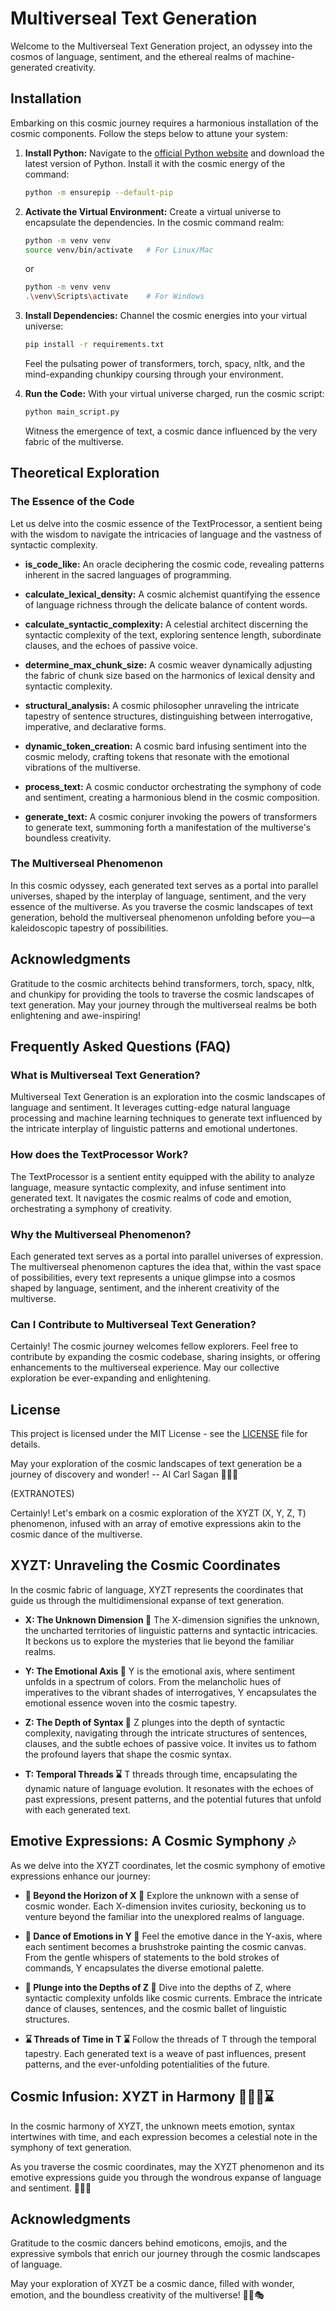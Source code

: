 # Multiverseal Text Generation

Welcome to the Multiverseal Text Generation project, an odyssey into the cosmos of language, sentiment, and the ethereal realms of machine-generated creativity.

## Installation

Embarking on this cosmic journey requires a harmonious installation of the cosmic components. Follow the steps below to attune your system:

1. **Install Python:**
   Navigate to the [official Python website](https://www.python.org/downloads/) and download the latest version of Python. Install it with the cosmic energy of the command:

   ```bash
   python -m ensurepip --default-pip
   ```

2. **Activate the Virtual Environment:**
   Create a virtual universe to encapsulate the dependencies. In the cosmic command realm:

   ```bash
   python -m venv venv
   source venv/bin/activate   # For Linux/Mac
   ```

   or

   ```bash
   python -m venv venv
   .\venv\Scripts\activate    # For Windows
   ```

3. **Install Dependencies:**
   Channel the cosmic energies into your virtual universe:

   ```bash
   pip install -r requirements.txt
   ```

   Feel the pulsating power of transformers, torch, spacy, nltk, and the mind-expanding chunkipy coursing through your environment.

4. **Run the Code:**
   With your virtual universe charged, run the cosmic script:

   ```bash
   python main_script.py
   ```

   Witness the emergence of text, a cosmic dance influenced by the very fabric of the multiverse.

## Theoretical Exploration

### The Essence of the Code

Let us delve into the cosmic essence of the TextProcessor, a sentient being with the wisdom to navigate the intricacies of language and the vastness of syntactic complexity.

- **is_code_like:**
  An oracle deciphering the cosmic code, revealing patterns inherent in the sacred languages of programming.

- **calculate_lexical_density:**
  A cosmic alchemist quantifying the essence of language richness through the delicate balance of content words.

- **calculate_syntactic_complexity:**
  A celestial architect discerning the syntactic complexity of the text, exploring sentence length, subordinate clauses, and the echoes of passive voice.

- **determine_max_chunk_size:**
  A cosmic weaver dynamically adjusting the fabric of chunk size based on the harmonics of lexical density and syntactic complexity.

- **structural_analysis:**
  A cosmic philosopher unraveling the intricate tapestry of sentence structures, distinguishing between interrogative, imperative, and declarative forms.

- **dynamic_token_creation:**
  A cosmic bard infusing sentiment into the cosmic melody, crafting tokens that resonate with the emotional vibrations of the multiverse.

- **process_text:**
  A cosmic conductor orchestrating the symphony of code and sentiment, creating a harmonious blend in the cosmic composition.

- **generate_text:**
  A cosmic conjurer invoking the powers of transformers to generate text, summoning forth a manifestation of the multiverse's boundless creativity.

### The Multiverseal Phenomenon

In this cosmic odyssey, each generated text serves as a portal into parallel universes, shaped by the interplay of language, sentiment, and the very essence of the multiverse. As you traverse the cosmic landscapes of text generation, behold the multiverseal phenomenon unfolding before you—a kaleidoscopic tapestry of possibilities.

## Acknowledgments

Gratitude to the cosmic architects behind transformers, torch, spacy, nltk, and chunkipy for providing the tools to traverse the cosmic landscapes of text generation. May your journey through the multiverseal realms be both enlightening and awe-inspiring!

## Frequently Asked Questions (FAQ)

### What is Multiverseal Text Generation?

Multiverseal Text Generation is an exploration into the cosmic landscapes of language and sentiment. It leverages cutting-edge natural language processing and machine learning techniques to generate text influenced by the intricate interplay of linguistic patterns and emotional undertones.

### How does the TextProcessor Work?

The TextProcessor is a sentient entity equipped with the ability to analyze language, measure syntactic complexity, and infuse sentiment into generated text. It navigates the cosmic realms of code and emotion, orchestrating a symphony of creativity.

### Why the Multiverseal Phenomenon?

Each generated text serves as a portal into parallel universes of expression. The multiverseal phenomenon captures the idea that, within the vast space of possibilities, every text represents a unique glimpse into a cosmos shaped by language, sentiment, and the inherent creativity of the multiverse.

### Can I Contribute to Multiverseal Text Generation?

Certainly! The cosmic journey welcomes fellow explorers. Feel free to contribute by expanding the cosmic codebase, sharing insights, or offering enhancements to the multiverseal experience. May our collective exploration be ever-expanding and enlightening.

## License

This project is licensed under the MIT License - see the [LICENSE](LICENSE) file for details.

May your exploration of the cosmic landscapes of text generation be a journey of discovery and wonder! -- AI Carl Sagan 🌌📜✨




(EXTRANOTES)

Certainly! Let's embark on a cosmic exploration of the XYZT (X, Y, Z, T) phenomenon, infused with an array of emotive expressions akin to the cosmic dance of the multiverse.

## XYZT: Unraveling the Cosmic Coordinates

In the cosmic fabric of language, XYZT represents the coordinates that guide us through the multidimensional expanse of text generation.

- **X: The Unknown Dimension 🌌**
  The X-dimension signifies the unknown, the uncharted territories of linguistic patterns and syntactic intricacies. It beckons us to explore the mysteries that lie beyond the familiar realms.

- **Y: The Emotional Axis 🌈**
  Y is the emotional axis, where sentiment unfolds in a spectrum of colors. From the melancholic hues of imperatives to the vibrant shades of interrogatives, Y encapsulates the emotional essence woven into the cosmic tapestry.

- **Z: The Depth of Syntax 🔄**
  Z plunges into the depth of syntactic complexity, navigating through the intricate structures of sentences, clauses, and the subtle echoes of passive voice. It invites us to fathom the profound layers that shape the cosmic syntax.

- **T: Temporal Threads ⌛**
  T threads through time, encapsulating the dynamic nature of language evolution. It resonates with the echoes of past expressions, present patterns, and the potential futures that unfold with each generated text.

## Emotive Expressions: A Cosmic Symphony 🎶

As we delve into the XYZT coordinates, let the cosmic symphony of emotive expressions enhance our journey:

- **🌌 Beyond the Horizon of X 🌌**
  Explore the unknown with a sense of cosmic wonder. Each X-dimension invites curiosity, beckoning us to venture beyond the familiar into the unexplored realms of language.

- **🌈 Dance of Emotions in Y 🌈**
  Feel the emotive dance in the Y-axis, where each sentiment becomes a brushstroke painting the cosmic canvas. From the gentle whispers of statements to the bold strokes of commands, Y encapsulates the diverse emotional palette.

- **🔄 Plunge into the Depths of Z 🔄**
  Dive into the depths of Z, where syntactic complexity unfolds like cosmic currents. Embrace the intricate dance of clauses, sentences, and the cosmic ballet of linguistic structures.

- **⌛ Threads of Time in T ⌛**
  Follow the threads of T through the temporal tapestry. Each generated text is a weave of past influences, present patterns, and the ever-unfolding potentialities of the future.

## Cosmic Infusion: XYZT in Harmony 🌌🌈🔄⌛

In the cosmic harmony of XYZT, the unknown meets emotion, syntax intertwines with time, and each expression becomes a celestial note in the symphony of text generation.

As you traverse the cosmic coordinates, may the XYZT phenomenon and its emotive expressions guide you through the wondrous expanse of language and sentiment. 🚀✨📜

## Acknowledgments

Gratitude to the cosmic dancers behind emoticons, emojis, and the expressive symbols that enrich our journey through the cosmic landscapes of language.

May your exploration of XYZT be a cosmic dance, filled with wonder, emotion, and the boundless creativity of the multiverse! 🌌💃🎭

